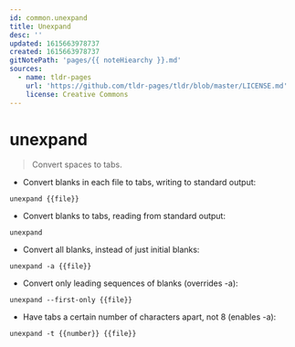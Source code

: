 ```yaml
---
id: common.unexpand
title: Unexpand
desc: ''
updated: 1615663978737
created: 1615663978737
gitNotePath: 'pages/{{ noteHiearchy }}.md'
sources:
  - name: tldr-pages
    url: 'https://github.com/tldr-pages/tldr/blob/master/LICENSE.md'
    license: Creative Commons
---
```

# unexpand

> Convert spaces to tabs.

- Convert blanks in each file to tabs, writing to standard output:

`unexpand {{file}}`

- Convert blanks to tabs, reading from standard output:

`unexpand`

- Convert all blanks, instead of just initial blanks:

`unexpand -a {{file}}`

- Convert only leading sequences of blanks (overrides -a):

`unexpand --first-only {{file}}`

- Have tabs a certain number of characters apart, not 8 (enables -a):

`unexpand -t {{number}} {{file}}`

